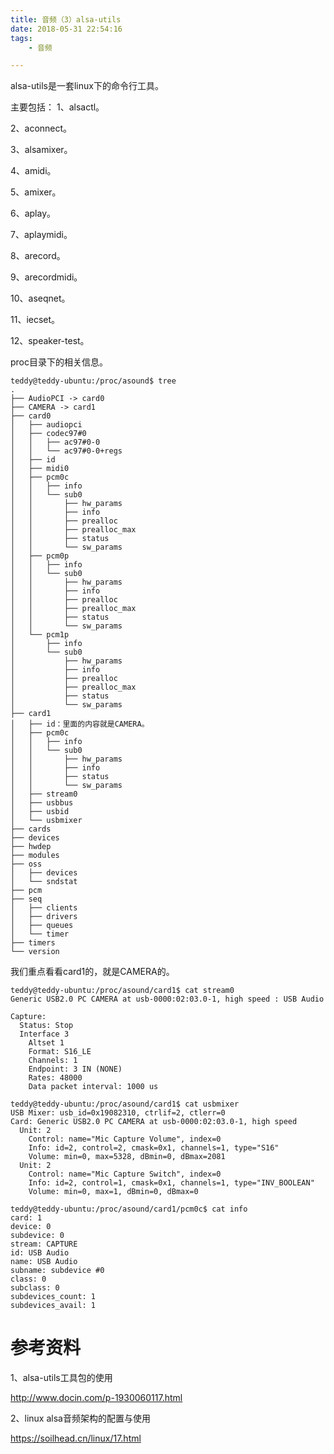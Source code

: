 ```yaml
---
title: 音频（3）alsa-utils
date: 2018-05-31 22:54:16
tags:
	- 音频

---
```




alsa-utils是一套linux下的命令行工具。

主要包括：
1、alsactl。

2、aconnect。

3、alsamixer。

4、amidi。

5、amixer。

6、aplay。

7、aplaymidi。

8、arecord。

9、arecordmidi。

10、aseqnet。

11、iecset。

12、speaker-test。



proc目录下的相关信息。

```
teddy@teddy-ubuntu:/proc/asound$ tree
.
├── AudioPCI -> card0
├── CAMERA -> card1
├── card0
│   ├── audiopci
│   ├── codec97#0
│   │   ├── ac97#0-0
│   │   └── ac97#0-0+regs
│   ├── id
│   ├── midi0
│   ├── pcm0c
│   │   ├── info
│   │   └── sub0
│   │       ├── hw_params
│   │       ├── info
│   │       ├── prealloc
│   │       ├── prealloc_max
│   │       ├── status
│   │       └── sw_params
│   ├── pcm0p
│   │   ├── info
│   │   └── sub0
│   │       ├── hw_params
│   │       ├── info
│   │       ├── prealloc
│   │       ├── prealloc_max
│   │       ├── status
│   │       └── sw_params
│   └── pcm1p
│       ├── info
│       └── sub0
│           ├── hw_params
│           ├── info
│           ├── prealloc
│           ├── prealloc_max
│           ├── status
│           └── sw_params
├── card1
│   ├── id：里面的内容就是CAMERA。
│   ├── pcm0c
│   │   ├── info
│   │   └── sub0
│   │       ├── hw_params
│   │       ├── info
│   │       ├── status
│   │       └── sw_params
│   ├── stream0
│   ├── usbbus
│   ├── usbid
│   └── usbmixer
├── cards
├── devices
├── hwdep
├── modules
├── oss
│   ├── devices
│   └── sndstat
├── pcm
├── seq
│   ├── clients
│   ├── drivers
│   ├── queues
│   └── timer
├── timers
└── version
```

我们重点看看card1的，就是CAMERA的。

```
teddy@teddy-ubuntu:/proc/asound/card1$ cat stream0 
Generic USB2.0 PC CAMERA at usb-0000:02:03.0-1, high speed : USB Audio

Capture:
  Status: Stop
  Interface 3
    Altset 1
    Format: S16_LE
    Channels: 1
    Endpoint: 3 IN (NONE)
    Rates: 48000
    Data packet interval: 1000 us
```

```
teddy@teddy-ubuntu:/proc/asound/card1$ cat usbmixer 
USB Mixer: usb_id=0x19082310, ctrlif=2, ctlerr=0
Card: Generic USB2.0 PC CAMERA at usb-0000:02:03.0-1, high speed
  Unit: 2
    Control: name="Mic Capture Volume", index=0
    Info: id=2, control=2, cmask=0x1, channels=1, type="S16"
    Volume: min=0, max=5328, dBmin=0, dBmax=2081
  Unit: 2
    Control: name="Mic Capture Switch", index=0
    Info: id=2, control=1, cmask=0x1, channels=1, type="INV_BOOLEAN"
    Volume: min=0, max=1, dBmin=0, dBmax=0
```

```
teddy@teddy-ubuntu:/proc/asound/card1/pcm0c$ cat info 
card: 1
device: 0
subdevice: 0
stream: CAPTURE
id: USB Audio
name: USB Audio
subname: subdevice #0
class: 0
subclass: 0
subdevices_count: 1
subdevices_avail: 1
```





# 参考资料

1、alsa-utils工具包的使用

http://www.docin.com/p-1930060117.html

2、linux alsa音频架构的配置与使用

https://soilhead.cn/linux/17.html